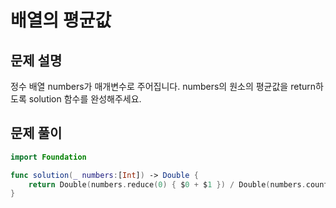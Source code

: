 # 배열의 평균값
## 문제 설명
정수 배열 numbers가 매개변수로 주어집니다. numbers의 원소의 평균값을 return하도록 solution 함수를 완성해주세요.


## 문제 풀이

```swift
import Foundation

func solution(_ numbers:[Int]) -> Double {
    return Double(numbers.reduce(0) { $0 + $1 }) / Double(numbers.count)
}
```
